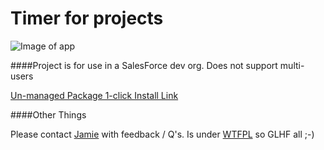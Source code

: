 # Timer for projects

![Image of app](http://i.imgur.com/pE3TD8v.png)


####Project is for use in a SalesForce dev org. Does not support multi-users

[Un-managed Package 1-click Install Link](https://login.salesforce.com/packaging/installPackage.apexp?p0=04t61000000gUCE)

####Other Things

Please contact [Jamie](mailto:i@jamiesmiths.com) with feedback / Q's.
Is under [WTFPL](http://www.wtfpl.net/txt/copying/) so GLHF all ;-)